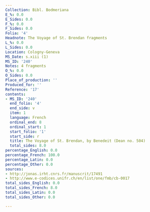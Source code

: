 ```yaml
---
Collection: Bibl. Bodmeriana
E_%: 0.0
E_Sides: 0.0
F_%: 0.0
F_Sides: 0.0
Folia: '4'
Headnote: The Voyage of St. Brendan fragments
L_%: 0.0
L_Sides: 0.0
Location: Cologny-Geneva
MS_Date: s.xiii (1)
MS_ID: '240'
Notes: 4 fragments
O_%: 0.0
O_Sides: 0.0
Place_of_production: ''
Produced_for: ''
Reference: '17'
contents:
- MS_ID: '240'
  end_folio: '4'
  end_side: v
  item: 1
  language: French
  ordinal_end: 8
  ordinal_start: 1
  start_folio: '1'
  start_side: r
  title: The Voyage of St. Brendan, by Benedeit (Dean no. 504)
  total_sides: 8.0
percentage_English: 0.0
percentage_French: 100.0
percentage_Latin: 0.0
percentage_Other: 0.0
sources:
- http://jonas.irht.cnrs.fr/manuscrit/17491
- http://www.e-codices.unifr.ch/en/list/one/fmb/cb-0017
total_sides_English: 0.0
total_sides_French: 8.0
total_sides_Latin: 0.0
total_sides_Other: 0.0

---
```

